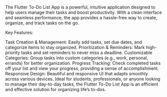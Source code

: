 The Flutter To-Do List App is a powerful, intuitive application designed to help users manage their tasks and boost productivity. With a clean interface and seamless performance, the app provides a hassle-free way to create, organize, and track tasks on the go.

Key Features:

Task Creation & Management: Easily add tasks, set due dates, and categorize items to stay organized.
Prioritization & Reminders: Mark high-priority tasks and set reminders to never miss a deadline.
Customizable Categories: Group tasks into custom categories (e.g., work, personal, errands) for better organization.
Progress Tracking: Check completed tasks off your list and view your progress, providing a sense of accomplishment.
Responsive Design: Beautiful and responsive UI that adapts smoothly across various devices.
Ideal for students, professionals, or anyone looking to manage their day-to-day tasks, the Flutter To-Do List App is an efficient and effective solution for organizing life’s to-dos.
